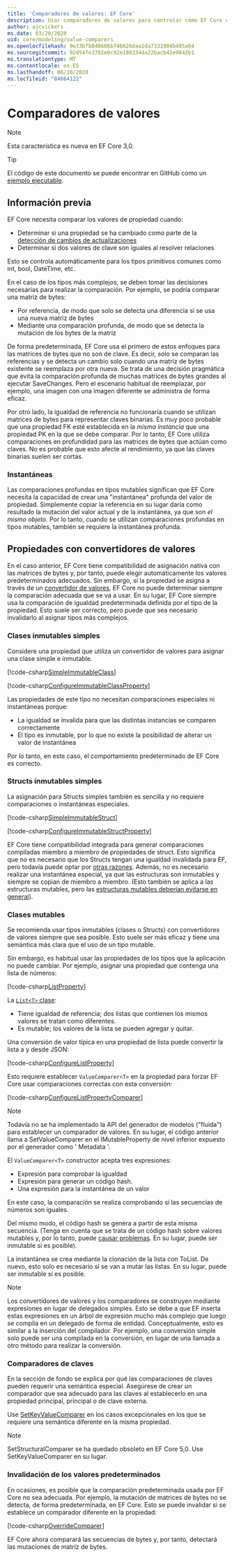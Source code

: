 ```yaml
---
title: 'Comparadores de valores: EF Core'
description: Usar comparadores de valores para controlar cómo EF Core compara los valores de propiedad
author: ajcvickers
ms.date: 03/20/2020
uid: core/modeling/value-comparers
ms.openlocfilehash: 9e33bfb840606b746626daa1da7331904b495ab4
ms.sourcegitcommit: 92d54fe3702e0c92e198334da22bacb42e9842b1
ms.translationtype: MT
ms.contentlocale: es-ES
ms.lasthandoff: 06/10/2020
ms.locfileid: "84664122"
---
```

# <a name="value-comparers"></a>Comparadores de valores

> [!NOTE]  
> Esta característica es nueva en EF Core 3,0.

> [!TIP]  
> El código de este documento se puede encontrar en GitHub como un [ejemplo ejecutable](https://github.com/dotnet/EntityFramework.Docs/tree/master/samples/core/Modeling/ValueConversions/).

## <a name="background"></a>Información previa

EF Core necesita comparar los valores de propiedad cuando:

* Determinar si una propiedad se ha cambiado como parte de la [detección de cambios de actualizaciones](xref:core/saving/basic)
* Determinar si dos valores de clave son iguales al resolver relaciones 

Esto se controla automáticamente para los tipos primitivos comunes como int, bool, DateTime, etc.

En el caso de los tipos más complejos, se deben tomar las decisiones necesarias para realizar la comparación.
Por ejemplo, se podría comparar una matriz de bytes:

* Por referencia, de modo que solo se detecta una diferencia si se usa una nueva matriz de bytes
* Mediante una comparación profunda, de modo que se detecta la mutación de los bytes de la matriz

De forma predeterminada, EF Core usa el primero de estos enfoques para las matrices de bytes que no son de clave.
Es decir, solo se comparan las referencias y se detecta un cambio solo cuando una matriz de bytes existente se reemplaza por otra nueva.
Se trata de una decisión pragmática que evita la comparación profunda de muchas matrices de bytes grandes al ejecutar SaveChanges.
Pero el escenario habitual de reemplazar, por ejemplo, una imagen con una imagen diferente se administra de forma eficaz.

Por otro lado, la igualdad de referencia no funcionaría cuando se utilizan matrices de bytes para representar claves binarias.
Es muy poco probable que una propiedad FK esté establecida en la _misma instancia_ que una propiedad PK en la que se debe comparar.
Por lo tanto, EF Core utiliza comparaciones en profundidad para las matrices de bytes que actúan como claves.
No es probable que esto afecte al rendimiento, ya que las claves binarias suelen ser cortas.

### <a name="snapshots"></a>Instantáneas

Las comparaciones profundas en tipos mutables significan que EF Core necesita la capacidad de crear una "instantánea" profunda del valor de propiedad.
Simplemente copiar la referencia en su lugar daría como resultado la mutación del valor actual y de la instantánea, ya que son _el mismo objeto_.
Por lo tanto, cuando se utilizan comparaciones profundas en tipos mutables, también se requiere la instantánea profunda.

## <a name="properties-with-value-converters"></a>Propiedades con convertidores de valores

En el caso anterior, EF Core tiene compatibilidad de asignación nativa con las matrices de bytes y, por tanto, puede elegir automáticamente los valores predeterminados adecuados.
Sin embargo, si la propiedad se asigna a través de un [convertidor de valores](xref:core/modeling/value-conversions), EF Core no puede determinar siempre la comparación adecuada que se va a usar.
En su lugar, EF Core siempre usa la comparación de igualdad predeterminada definida por el tipo de la propiedad.
Esto suele ser correcto, pero puede que sea necesario invalidarlo al asignar tipos más complejos.

### <a name="simple-immutable-classes"></a>Clases inmutables simples

Considere una propiedad que utiliza un convertidor de valores para asignar una clase simple e inmutable.

[!code-csharp[SimpleImmutableClass](../../../samples/core/Modeling/ValueConversions/MappingImmutableClassProperty.cs?name=SimpleImmutableClass)]

[!code-csharp[ConfigureImmutableClassProperty](../../../samples/core/Modeling/ValueConversions/MappingImmutableClassProperty.cs?name=ConfigureImmutableClassProperty)]

Las propiedades de este tipo no necesitan comparaciones especiales ni instantáneas porque:
* La igualdad se invalida para que las distintas instancias se comparen correctamente
* El tipo es inmutable, por lo que no existe la posibilidad de alterar un valor de instantánea

Por lo tanto, en este caso, el comportamiento predeterminado de EF Core es correcto.

### <a name="simple-immutable-structs"></a>Structs inmutables simples

La asignación para Structs simples también es sencilla y no requiere comparaciones o instantáneas especiales.

[!code-csharp[SimpleImmutableStruct](../../../samples/core/Modeling/ValueConversions/MappingImmutableStructProperty.cs?name=SimpleImmutableStruct)]

[!code-csharp[ConfigureImmutableStructProperty](../../../samples/core/Modeling/ValueConversions/MappingImmutableStructProperty.cs?name=ConfigureImmutableStructProperty)]

EF Core tiene compatibilidad integrada para generar comparaciones compiladas miembro a miembro de propiedades de struct.
Esto significa que no es necesario que los Structs tengan una igualdad invalidada para EF, pero todavía puede optar por [otras razones](/dotnet/csharp/programming-guide/statements-expressions-operators/how-to-define-value-equality-for-a-type).
Además, no es necesario realizar una instantánea especial, ya que las estructuras son inmutables y siempre se copian de miembro a miembro.
(Esto también se aplica a las estructuras mutables, pero las [estructuras mutables deberían evitarse en general](/dotnet/csharp/write-safe-efficient-code)).

### <a name="mutable-classes"></a>Clases mutables

Se recomienda usar tipos inmutables (clases o Structs) con convertidores de valores siempre que sea posible.
Esto suele ser más eficaz y tiene una semántica más clara que el uso de un tipo mutable.

Sin embargo, es habitual usar las propiedades de los tipos que la aplicación no puede cambiar.
Por ejemplo, asignar una propiedad que contenga una lista de números: 

[!code-csharp[ListProperty](../../../samples/core/Modeling/ValueConversions/MappingListProperty.cs?name=ListProperty)]

La [ `List<T>` clase](/dotnet/api/system.collections.generic.list-1?view=netstandard-2.1):
* Tiene igualdad de referencia; dos listas que contienen los mismos valores se tratan como diferentes.
* Es mutable; los valores de la lista se pueden agregar y quitar.

Una conversión de valor típica en una propiedad de lista puede convertir la lista a y desde JSON:

[!code-csharp[ConfigureListProperty](../../../samples/core/Modeling/ValueConversions/MappingListProperty.cs?name=ConfigureListProperty)]

Esto requiere establecer `ValueComparer<T>` en la propiedad para forzar EF Core usar comparaciones correctas con esta conversión:

[!code-csharp[ConfigureListPropertyComparer](../../../samples/core/Modeling/ValueConversions/MappingListProperty.cs?name=ConfigureListPropertyComparer)]

> [!NOTE]  
> Todavía no se ha implementado la API del generador de modelos ("fluida") para establecer un comparador de valores.
> En su lugar, el código anterior llama a SetValueComparer en el IMutableProperty de nivel inferior expuesto por el generador como ' Metadata '.

El `ValueComparer<T>` constructor acepta tres expresiones:
* Expresión para comprobar la igualdad
* Expresión para generar un código hash.
* Una expresión para la instantánea de un valor  

En este caso, la comparación se realiza comprobando si las secuencias de números son iguales.

Del mismo modo, el código hash se genera a partir de esta misma secuencia.
(Tenga en cuenta que se trata de un código hash sobre valores mutables y, por lo tanto, puede [causar problemas](https://ericlippert.com/2011/02/28/guidelines-and-rules-for-gethashcode/).
En su lugar, puede ser inmutable si es posible).

La instantánea se crea mediante la clonación de la lista con ToList.
De nuevo, esto solo es necesario si se van a mutar las listas.
En su lugar, puede ser inmutable si es posible. 

> [!NOTE]  
> Los convertidores de valores y los comparadores se construyen mediante expresiones en lugar de delegados simples.
> Esto se debe a que EF inserta estas expresiones en un árbol de expresión mucho más complejo que luego se compila en un delegado de forma de entidad.
> Conceptualmente, esto es similar a la inserción del compilador.
> Por ejemplo, una conversión simple solo puede ser una compilada en la conversión, en lugar de una llamada a otro método para realizar la conversión.    

### <a name="key-comparers"></a>Comparadores de claves

En la sección de fondo se explica por qué las comparaciones de claves pueden requerir una semántica especial.
Asegúrese de crear un comparador que sea adecuado para las claves al establecerlo en una propiedad principal, principal o de clave externa.

Use [SetKeyValueComparer](/dotnet/api/microsoft.entityframeworkcore.mutablepropertyextensions.setkeyvaluecomparer?view=efcore-3.1) en los casos excepcionales en los que se requiere una semántica diferente en la misma propiedad.

> [!NOTE]  
> SetStructuralComparer se ha quedado obsoleto en EF Core 5,0.
> Use SetKeyValueComparer en su lugar.

### <a name="overriding-defaults"></a>Invalidación de los valores predeterminados

En ocasiones, es posible que la comparación predeterminada usada por EF Core no sea adecuada.
Por ejemplo, la mutación de matrices de bytes no se detecta, de forma predeterminada, en EF Core.
Esto se puede invalidar si se establece un comparador diferente en la propiedad: 

[!code-csharp[OverrideComparer](../../../samples/core/Modeling/ValueConversions/OverridingByteArrayComparisons.cs?name=OverrideComparer)]

EF Core ahora comparará las secuencias de bytes y, por tanto, detectará las mutaciones de matriz de bytes.
